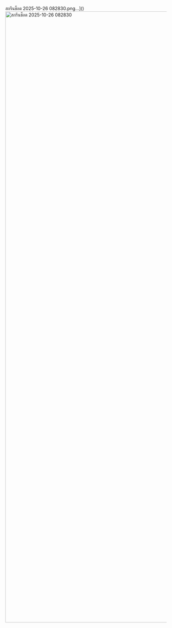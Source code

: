 สกรีนช็อต 2025-10-26 082830.png…]()
<img width="3000" height="1904" alt="สกรีนช็อต 2025-10-26 082830" src="https://github.com/user-attachments/assets/106fffcf-d9e3-46be-ac5c-b182119bcc1e" />
